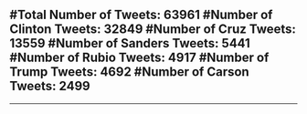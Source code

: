 #Total Number of Tweets: 63961 
#Number of Clinton Tweets: 32849
#Number of Cruz Tweets: 13559
#Number of Sanders Tweets: 5441
#Number of Rubio Tweets: 4917
#Number of Trump Tweets: 4692
#Number of Carson Tweets: 2499
---
---
